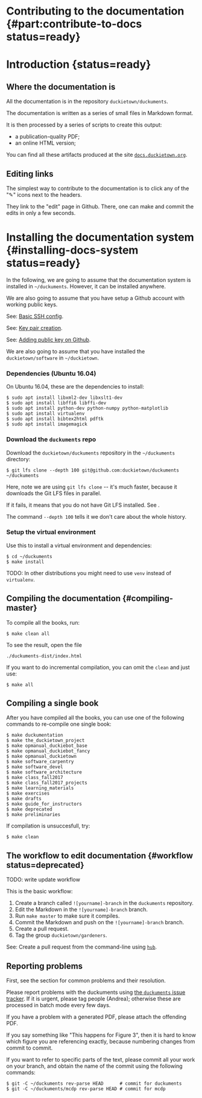 # Contributing to the documentation {#part:contribute-to-docs status=ready}

# Introduction {status=ready}

## Where the documentation is

All the documentation is in the repository `duckietown/duckuments`.

The documentation is written as a series of small files in Markdown format.

It is then processed by a series of scripts to create this output:

* a publication-quality PDF;
* an online HTML version;

You can find all these artifacts produced at the site [`docs.duckietown.org`](http://docs.duckietown.org).


## Editing links

The simplest way to contribute to the documentation is to click any of the "✎" icons next to the headers.

They link to the "edit" page in Github. There, one can make and commit the edits in only a few seconds.


# Installing the documentation system {#installing-docs-system status=ready}

In the following, we are going to assume that the documentation system is installed in `~/duckuments`. However, it can be installed anywhere.

We are also going to assume that you have setup a Github account with working public keys.

See: [Basic SSH config](#ssh-local-configuration).

See: [Key pair creation](#howto-create-key-pair).
 
See: [Adding public key on Github](#howto-add-pubkey-to-github).


We are also going to assume that you have installed the `duckietown/software` in `~/duckietown`.

### Dependencies (Ubuntu 16.04)

On Ubuntu 16.04, these are the dependencies to install:

    $ sudo apt install libxml2-dev libxslt1-dev
    $ sudo apt install libffi6 libffi-dev
    $ sudo apt install python-dev python-numpy python-matplotlib
    $ sudo apt install virtualenv
    $ sudo apt install bibtex2html pdftk
    $ sudo apt install imagemagick

### Download the `duckuments` repo

Download the `duckietown/duckuments` repository in the `~/duckuments` directory:

    $ git lfs clone --depth 100 git@github.com:duckietown/duckuments ~/duckuments

Here, note we are using `git lfs clone` -- it's much faster, because it downloads the Git LFS files in parallel.

If it fails, it means that you do not have Git LFS installed. See [](#git-lfs).

The command `--depth 100` tells it we don't care about the whole history.


### Setup the virtual environment

Use this to install a virtual environment and dependencies:

    $ cd ~/duckuments
    $ make install    

TODO: In other distributions you might need to use `venv` instead of `virtualenv`.


## Compiling the documentation   {#compiling-master}

To compile all the books, run:

    $ make clean all 

To see the result, open the file

    ./duckuments-dist/index.html

If you want to do incremental compilation, you can omit the `clean` and just
use:

    $ make all
    
## Compiling a single book

After you have compiled all the books, 
you can use one of the following commands to re-compile one single book:

    $ make duckumentation
    $ make the_duckietown_project 
    $ make opmanual_duckiebot_base 
    $ make opmanual_duckiebot_fancy 
    $ make opmanual_duckietown 
    $ make software_carpentry 
    $ make software_devel 
    $ make software_architecture 
    $ make class_fall2017 
    $ make class_fall2017_projects 
    $ make learning_materials 
    $ make exercises 
    $ make drafts 
    $ make guide_for_instructors 
    $ make deprecated 
    $ make preliminaries

If compilation is unsuccesfull, try:

    $ make clean


## The workflow to edit documentation  {#workflow status=deprecated}

TODO: write update workflow

This is the basic workflow:

1. Create a branch called `![yourname]-branch` in the `duckuments` repository.
1. Edit the Markdown in the `![yourname]-branch` branch.
2. Run `make master` to make sure it compiles.
3. Commit the Markdown and push on the `![yourname]-branch`  branch.
4. Create a pull request.
5. Tag the group `duckietown/gardeners`.


See: Create a pull request from the command-line using [`hub`](#hub).


## Reporting problems

First, see the section <a href="#markduck-troubleshooting" class='name_number'></a> for
common problems and their resolution.

Please report problems with the duckuments using [the `duckuments` issue tracker][tracker].
If it is urgent, please tag people (Andrea); otherwise these are processed in batch mode every few days.

[tracker]: https://github.com/duckietown/duckuments/issues

If you have a problem with a generated PDF, please attach the offending PDF.

If you say something like "This happens for Figure 3", then it is hard to know which figure you are referencing exactly, because numbering changes from commit to commit.

If you want to refer to specific parts of the text, please commit all your work on your branch, and obtain the name of the commit using the following commands:

    $ git -C ~/duckuments rev-parse HEAD      # commit for duckuments
    $ git -C ~/duckuments/mcdp rev-parse HEAD # commit for mcdp
 

